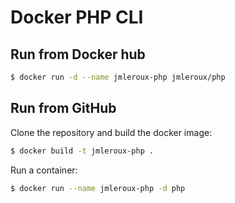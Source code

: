 # Docker PHP CLI

## Run from Docker hub

```bash
$ docker run -d --name jmleroux-php jmleroux/php
```

## Run from GitHub

Clone the repository and build the docker image:

```bash
$ docker build -t jmleroux-php .
```

Run a container:

```bash
$ docker run --name jmleroux-php -d php
```
